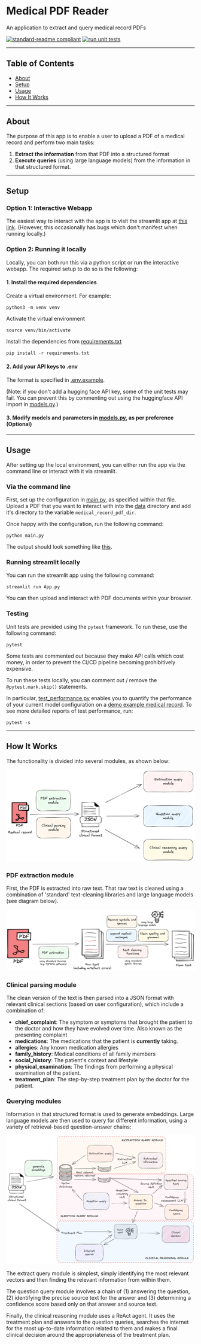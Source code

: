 # Medical PDF Reader
An application to extract and query medical record PDFs

[![standard-readme compliant](https://img.shields.io/badge/readme%20style-standard-brightgreen.svg?style=flat-square)](https://github.com/RichardLitt/standard-readme) [![run unit tests](https://github.com/chris-lovejoy/medical-pdf-reader/actions/workflows/run_pytests.yml/badge.svg)](https://github.com/chris-lovejoy/medical-pdf-reader/actions/workflows/run_pytests.yml)

---

## Table of Contents

- [About](#about)
- [Setup](#setup)
- [Usage](#usage)
- [How It Works](#how-it-works)

---

## About
The purpose of this app is to enable a user to upload a PDF of a medical record and perform two main tasks:
1. **Extract the information** from that PDF into a structured format
2. **Execute queries** (using large language models) from the information in that structured format.

---

## Setup

### Option 1: Interactive Webapp
The easiest way to interact with the app is to visit the streamlit app at [this link](https://medical-pdf-reader.streamlit.app/). (However, this occasionally has bugs which don't manifest when running locally.)


### Option 2: Running it locally
Locally, you can both run this via a python script or run the interactive webapp. The required setup to do so is the following:

#### 1. Install the required dependencies

Create a virtual environment. For example:
```
python3 -m venv venv
```

Activate the virtual environment
```
source venv/bin/activate
```

Install the dependencies from [requirements.txt](./requirements.txt)
```python
pip install -r requirements.txt
```


#### 2. Add your API keys to .env
The format is specified in [.env.example](.env.example).

(Note: if you don't add a hugging face API key, some of the unit tests may fail. You can prevent this by commenting out using the huggingface API import in [models.py](./src/models.py).)


#### 3. Modify models and parameters in [models.py](./src/models.py), as per preference (Optional)

---

## Usage

After setting up the local environment, you can either run the app via the command line or interact with it via streamlit.


### Via the command line

First, set up the configuration in [main.py](./main.py), as specified within that file. Upload a PDF that you want to interact with into the [data](./data/) directory and add it's directory to the variable `medical_record_pdf_dir`.

Once happy with the configuration, run the following command:
```
python main.py
```

The output should look something like [this](./diagrams/main-output.png).

### Running streamlit locally

You can run the streamlit app using the following command:
```
streamlit run App.py
```

You can then upload and interact with PDF documents within your browser.


### Testing

Unit tests are provided using the `pytest` framework. To run these, use the following command:

```
pytest
```

Some tests are commented out because they make API calls which cost money, in order to prevent the CI/CD pipeline becoming prohibitively expensive.

To run these tests locally, you can comment out / remove the `@pytest.mark.skip()` statements.

In particular, [test_performance.py](./tests/test_performance.py) enables you to quantify the performance of your current model configuration on a [demo example medical record](./data/medical-record.pdf). To see more detailed reports of test performance, run:
```
pytest -s
```

---

## How It Works

The functionality is divided into several modules, as shown below:

![](./diagrams/medical-pdf-extraction-schema.png)

### PDF extraction module

First, the PDF is extracted into raw text. That raw text is cleaned using a combination of 'standard' text-cleaning libraries and large language models (see diagram below).

![](./diagrams/pdf-extraction.png)


### Clinical parsing module

The clean version of the text is then parsed into a JSON format with relevant clinical sections (based on user configuration), which include a combination of:
- **chief_complaint**: The symptom or symptoms that brought the patient to the doctor and how they have evolved over time. Also known as the presenting complaint
- **medications**: The medications that the patient is **currently** taking.
- **allergies**: Any known medication allergies
- **family_history**: Medical conditions of all family members
- **social_history**: The patient's context and lifestyle
- **physical_examination**: The findings from performing a physical examination of the patient.
- **treatment_plan**: The step-by-step treatment plan by the doctor for the patient.


### Querying modules

Information in that structured format is used to generate embeddings. Large language models are then used to query for different information, using a variety of retrieval-based question-answer chains:

![](./diagrams/query-schema.png)

The extract query module is simplest, simply identifying the most relevant vectors and then finding the relevant information from within them.

The question query module involves a chain of (1) answering the question, (2) identifying the precise source text for the answer and (3) determining a confidence score based only on that answer and source text.

Finally, the clinical reasoning module uses a ReAct agent. It uses the treatment plan and answers to the question queries, searches the internet for the most up-to-date information related to them and makes a final clinical decision around the appropriateness of the treatment plan.

